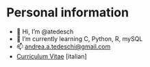 # Personal information
- 👋 Hi, I’m @atedesch
- 🌱 I’m currently learning C, Python, R, mySQL
- 📫 andrea.a.tedeschi@gmail.com
- [Curriculum Vitae](https://github.com/atedesch/atedesch/blob/main/CV%20Andrea%20Alfonso%20Tedeschi%20(v16_ITA).pdf) [italian]

<!---
swarleyteddy/swarleyteddy is a ✨ special ✨ repository because its `README.md` (this file) appears on your GitHub profile.
You can click the Preview link to take a look at your changes.
--->
